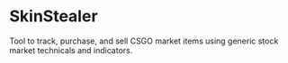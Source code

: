 # SkinStealer
Tool to track, purchase, and sell CSGO market items using generic stock market technicals and indicators.
